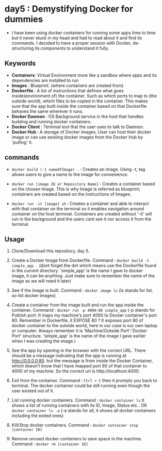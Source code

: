 # day5 : Demystifying Docker for dummies

- I have been using docker containers for running some apps time to time but it never stuck in my head and had to read about it and find its commands. I decided to have a proper session with Docker, de-structuring its components to understand it fully.




## Keywords
- <b>Containers</b>: Virtual Environment more like a sandbox where apps and its dependencies are installed to run
- <b>Images</b> : Blueprint. (where containers are created from)
- <b>Dockerfile</b> : A list of instructions that defines what goes inside(environment of) the container. Such as which ports to map to (the outside world), which files to be copied in the container. This makes sure that the app built inside the container based on that Dockerfile behaves the same wherever it runs.
- <b>Docker Daemon</b> : OS Background service in the host that handles building and running docker containers.
- <b>Docker Client</b> : Terminal tool that the user uses to talk to Daemon.
- <b>Docker Hub</b> : A storage of Docker images. User can host their docker image or can use existing docker images from the Docker Hub by 'pulling' it.




## commands
- `docker build (-t nameOfImage) .` : Creates an image. Using -t, tag allows users to give a name to the image for convenience.

- `docker run [image ID or Repository Name]` : Creates a container based on the chosen Image. This is why Image is referred as blueprint; containers are created based on the instructions of Images.

- `docker run -it [image] sh` : Creates a container and able to interact with that container on the terminal so it enables navigation around container on the host terminal. Containers are created without '-it' will run in the background and the users cant see it nor access it from the terminal.



## Usage
1. Clone/Download this repository, day 5.

2. Create a Docker Image from Dockerfile. Command : `docker build -t simple_app .` (dont forget the dot which means use the Dockerfile found in the current directory. 'simple_app' is the name I gave to docker image, it can be anything. Just make sure to remember the name of the image as we will need it later)

3. See if the image is built. Command : `docker image ls` (ls stands for list. so list docker images)

4. Create a container from the image built and run the app inside the container. Command : `docker run -p 4000:80 simple_app` (-p stands for Publish port. It maps my machine's port 4000 to Docker container's port 80. Remember in Dockerfile, it EXPOSE 80 ? It exposes port 80 of docker container to the outside world, here in our case is our own laptop or computer. Always remember it is 'Machine/Outside Port':'Docker Port' structure. 'simple_app' is the name of the image I gave earlier when I was creating the image.)

5. See the app by opening in the browser with the correct URL. There should be a message indicating that the app is running at http://0.0.0.0:80. but the message is from inside the Docker Container, which doesn't know that I have mapped port 80 of that container to 4000 of my machine. So the correct url is http://localhost:4000.

6. Exit from the container. Command : `Ctrl + C` then it prompts you back to terminal. The docker container could be still running even though the user existed out of it.

7. List running docker containers. Command : `docker container ls` It shows a list of running containers with its ID, Image, Status etc.. OR `docker container ls -a` (-a stands for all, it shows all docker containers including the exited ones)

8. Kill/Stop docker containers. Command : `docker container stop [container ID]`

9. Remove unused docker containers to save space in the machine. Command : `docker rm [container ID]`
